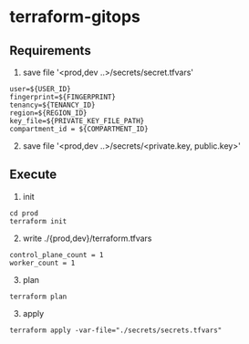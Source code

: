 # terraform-gitops

## Requirements

1. save file '<prod,dev ..>/secrets/secret.tfvars'
```
user=${USER_ID}
fingerprint=${FINGERPRINT}
tenancy=${TENANCY_ID}
region=${REGION_ID}
key_file=${PRIVATE_KEY_FILE_PATH}
compartment_id = ${COMPARTMENT_ID}
```

2. save file '<prod,dev ..>/secrets/<private.key, public.key>'

## Execute
1. init
```shell
cd prod
terraform init
```
2. write ./{prod,dev}/terraform.tfvars
```text
control_plane_count = 1
worker_count = 1
```
3. plan
```shell
terraform plan
```
3. apply
```shell
terraform apply -var-file="./secrets/secrets.tfvars"
```